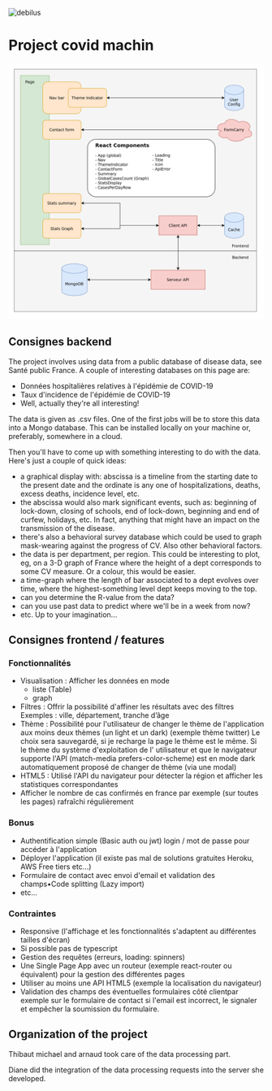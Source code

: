 ![debilus](https://user-images.githubusercontent.com/57394745/109401576-cafeb700-794f-11eb-898c-1f5ce7fddd72.png)

# Project covid machin

![](./assets/PlagueIncGo.png)

## Consignes backend

The project involves using data from a public database of disease data, see Santé public France. A couple of interesting
databases on this page are:

* Données hospitalières relatives à l'épidémie de COVID-19
* Taux d'incidence de l'épidémie de COVID-19
* Well, actually they're all interesting!

The data is given as .csv files. One of the first jobs will be to store this data into a Mongo database. This can be
installed locally on your machine or, preferably, somewhere in a cloud.

Then you'll have to come up with something interesting to do with the data. Here's just a couple of quick ideas:

* a graphical display with: abscissa is a timeline from the starting date to the present date and the ordinate is any
  one of hospitalizations, deaths, excess deaths, incidence level, etc.
* the abscissa would also mark significant events, such as: beginning of lock-down, closing of schools, end of
  lock-down, beginning and end of curfew, holidays, etc. In fact, anything that might have an impact on the transmission
  of the disease.
* there's also a behavioral survey database which could be used to graph mask-wearing against the progress of CV. Also
  other behavioral factors.
* the data is per department, per region. This could be interesting to plot, eg, on a 3-D graph of France where the
  height of a dept corresponds to some CV measure. Or a colour, this would be easier.
* a time-graph where the length of bar associated to a dept evolves over time, where the highest-something level dept
  keeps moving to the top.
* can you determine the R-value from the data?
* can you use past data to predict where we'll be in a week from now?
* etc. Up to your imagination...

## Consignes frontend / features

### Fonctionnalités

- Visualisation : Afficher les données en mode
	- liste (Table)
	- graph
- Filtres : Offrir la possibilité d'affiner les résultats avec des filtres Exemples : ville, département, tranche d’âge
- Thème : Possibilité pour l'utilisateur de changer le thème de l'application aux moins deux thèmes (un light et un
  dark) (exemple thème twitter)
  Le choix sera sauvegardé, si je recharge la page le thème est le même. Si le thème du système d'exploitation de l'
  utilisateur et que le navigateur supporte l'API (match-media prefers-color-scheme) est en mode dark automatiquement
  proposé de changer de thème (via une modal)
- HTML5 : Utilisé l'API du navigateur pour détecter la région et afficher les statistiques correspondantes
- Afficher le nombre de cas confirmés en france par exemple (sur toutes les pages) rafraîchi régulièrement

### Bonus

- Authentification simple (Basic auth ou jwt) login / mot de passe pour accéder à l'application
- Déployer l'application (il existe pas mal de solutions gratuites Heroku, AWS Free tiers etc...)
- Formulaire de contact avec envoi d'email et validation des champs•Code splitting (Lazy import)
- etc...

### Contraintes

- Responsive (l'affichage et les fonctionnalités s'adaptent au différentes tailles d'écran)
- Si possible pas de typescript
- Gestion des requêtes (erreurs, loading: spinners)
- Une Single Page App avec un routeur (exemple react-router ou équivalent) pour la gestion des différentes pages
- Utiliser au moins une API HTML5 (exemple la localisation du navigateur)
- Validation des champs des éventuelles formulaires côté clientpar exemple sur le formulaire de contact si l'email est
  incorrect, le signaler et empêcher la soumission du formulaire.
  
## Organization of the project

Thibaut michael and arnaud took care of the data processing part.

Diane did the integration of the data processing requests into the server she developed.
